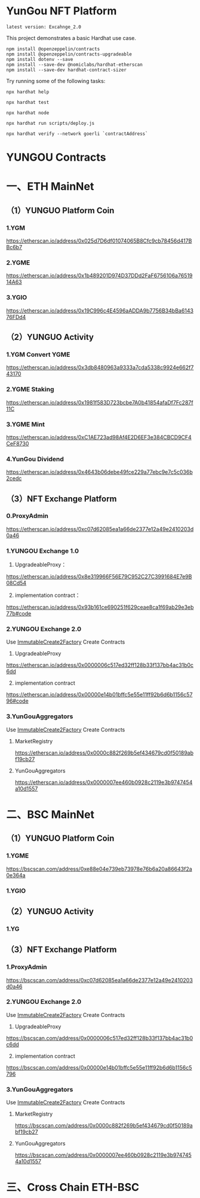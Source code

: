 # YunGou NFT Platform

`latest version: Excahnge_2.0`

This project demonstrates a basic Hardhat use case.

```
npm install @openzeppelin/contracts
npm install @openzeppelin/contracts-upgradeable
npm install dotenv --save
npm install --save-dev @nomiclabs/hardhat-etherscan
npm install --save-dev hardhat-contract-sizer
```

Try running some of the following tasks:

```shell
npx hardhat help

npx hardhat test

npx hardhat node

npx hardhat run scripts/deploy.js

npx hardhat verify --network goerli `contractAddress`
```

# YUNGOU Contracts

# 一、ETH MainNet

## （1）YUNGUO Platform Coin

### 1.YGM

https://etherscan.io/address/0x025d7D6df01074065B8Cfc9cb78456d417BBc6b7

### 2.YGME

https://etherscan.io/address/0x1b489201D974D37DDd2FaF6756106a7651914A63

### 3.YGIO

https://etherscan.io/address/0x19C996c4E4596aADDA9b7756B34bBa614376FDd4

## （2）YUNGUO Activity

### 1.YGM Convert YGME

https://etherscan.io/address/0x3db8480963a9333a7cda5338c9924e662f743170

### 2.YGME Staking

https://etherscan.io/address/0x1981f583D723bcbe7A0b41854afaDf7Fc287f11C

### 3.YGME Mint

https://etherscan.io/address/0xC1AE723ad98Af4E2D6EF3e384CBCD9CF4CeF8730

### 4.YunGou Dividend

https://etherscan.io/address/0x4643b06debe49fce229a77ebc9e7c5c036b2cedc

## （3）NFT Exchange Platform

### 0.ProxyAdmin

https://etherscan.io/address/0xc07d62085ea1a66de2377e12a49e2410203d0a46

### 1.YUNGOU Exchange 1.0

1. UpgradeableProxy：

https://etherscan.io/address/0x8e319966F56E79C952C27C3991684E7e9B08Cd54

2. implementation contract：

https://etherscan.io/address/0x93b161ce690251f629ceae8ca1f69ab29e3eb77b#code

### 2.YUNGOU Exchange 2.0

Use [ImmutableCreate2Factory](https://etherscan.io/address/0x0000000000ffe8b47b3e2130213b802212439497#writeContract) Create Contracts

1. UpgradeableProxy

https://etherscan.io/address/0x0000006c517ed32ff128b33f137bb4ac31b0c6dd

2. implementation contract

https://etherscan.io/address/0x00000e14b01bffc5e55e11ff92b6d6b1156c5796#code

### 3.YunGouAggregators

Use [ImmutableCreate2Factory](https://etherscan.io/address/0x0000000000ffe8b47b3e2130213b802212439497#writeContract#F1) Create Contracts

1. MarketRegistry

   https://etherscan.io/address/0x0000c882f269b5ef434679cd0f50189abf19cb27

2. YunGouAggregators

   https://etherscan.io/address/0x0000007ee460b0928c2119e3b9747454a10d1557

# 二、BSC MainNet

## （1）YUNGUO Platform Coin

### 1.YGME

https://bscscan.com/address/0xe88e04e739eb73978e76b6a20a86643f2a0e364a

### 1.YGIO

## （2）YUNGUO Activity

### 1.YG

## （3）NFT Exchange Platform

### 1.ProxyAdmin

https://bscscan.com/address/0xc07d62085ea1a66de2377e12a49e2410203d0a46

### 2.YUNGOU Exchange 2.0

Use [ImmutableCreate2Factory](https://bscscan.com/address/0x0000000000ffe8b47b3e2130213b802212439497#writeContract#F1) Create Contracts

1. UpgradeableProxy

https://bscscan.com/address/0x0000006c517ed32ff128b33f137bb4ac31b0c6dd

2. implementation contract

https://bscscan.com/address/0x00000e14b01bffc5e55e11ff92b6d6b1156c5796

### 3.YunGouAggregators

Use [ImmutableCreate2Factory](https://etherscan.io/address/0x0000000000ffe8b47b3e2130213b802212439497#writeContract) Create Contracts

1. MarketRegistry

   https://bscscan.com/address/0x0000c882f269b5ef434679cd0f50189abf19cb27

2. YunGouAggregators

   https://bscscan.com/address/0x0000007ee460b0928c2119e3b9747454a10d1557

# 三、Cross Chain ETH-BSC
